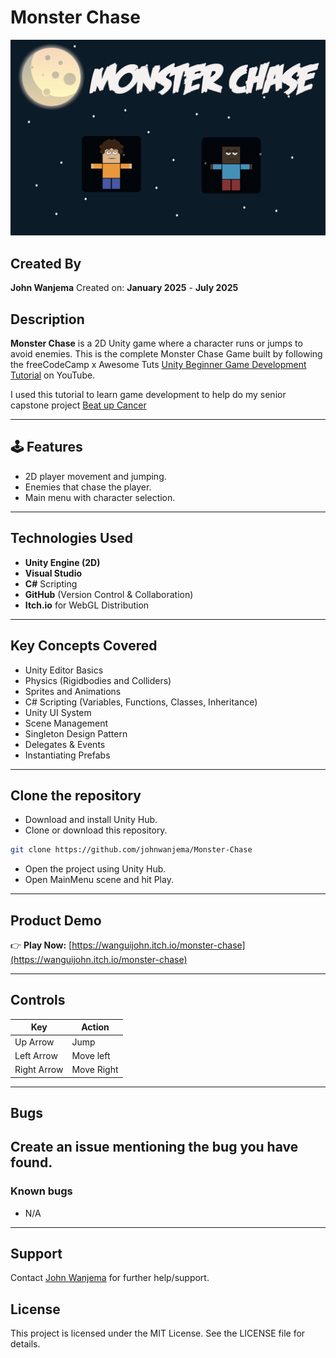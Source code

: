 #  Monster Chase

![Project Logo](Assets/Mainmenu.png)

##  Created By

**John Wanjema**  Created on: **January 2025** - **July 2025**

## Description

**Monster Chase** is a 2D Unity game where a character runs or jumps to avoid enemies. This is the complete Monster Chase Game built by following the freeCodeCamp x Awesome Tuts [Unity Beginner Game Development Tutorial](https://www.youtube.com/watch?v=gB1F9G0JXOo) on YouTube.

I used this tutorial to learn game development to help do my senior capstone project [Beat up Cancer](https://wanguijohn.itch.io/beatupcancer)

---
## 🕹️ Features
- 2D player movement and jumping.
- Enemies that chase the player.
- Main menu with character selection.

---
##  Technologies Used

- **Unity Engine (2D)**
- **Visual Studio**
- **C#** Scripting
- **GitHub** (Version Control & Collaboration)
- **Itch.io** for WebGL Distribution

---

##  Key Concepts Covered

- Unity Editor Basics
- Physics (Rigidbodies and Colliders)
- Sprites and Animations
- C# Scripting (Variables, Functions, Classes, Inheritance)
- Unity UI System
- Scene Management
- Singleton Design Pattern
- Delegates & Events
- Instantiating Prefabs

---

## Clone the repository

- Download and install Unity Hub.
- Clone or download this repository.
```bash
git clone https://github.com/johnwanjema/Monster-Chase
```
- Open the project using Unity Hub.
- Open MainMenu scene and hit Play.


---

##  Product Demo

👉 **Play Now:** [https://wanguijohn.itch.io/monster-chase](https://wanguijohn.itch.io/monster-chase)

---

##  Controls

| Key           | Action              |
|------------   |---------------------|
| Up Arrow      | Jump                |
| Left Arrow    | Move left           |
| Right Arrow   | Move Right          |


---

## Bugs

Create an issue mentioning the bug you have found.
---
### Known bugs

- N/A

---
## Support

Contact [John Wanjema](jonwanjema@gmail.com) for further help/support.

## License

This project is licensed under the MIT License. See the LICENSE file for details.

